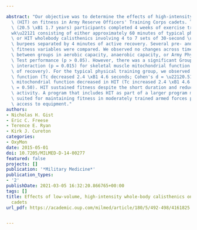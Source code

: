 ---
abstract: "Our objective was to determine the effects of high-intensity interval training\
  \ (HIT) on fitness in Army Reserve Officers' Training Corps cadets. Twenty-six college-aged\
  \ (20.5 \xB1 1.7 years) participants completed 4 weeks of exercise training 3 days\u2219\
  wk\u22121 consisting of either approximately 60 minutes of typical physical training\
  \ or HIT wholebody calisthenics involving 4 to 7 sets of 30-second \u201Call out\u201D\
  \ burpees separated by 4 minutes of active recovery. Several pre- and postintervention\
  \ fitness variables were compared. We observed no changes across time or differences\
  \ between groups in aerobic capacity, anaerobic capacity, or Army Physical Fitness\
  \ Test performance (p > 0.05). However, there was a significant Group \xD7 Time\
  \ interaction (p = 0.015) for skeletal muscle mitochondrial function (Tc: time constant\
  \ of recovery). For the typical physical training group, we observed improved mitochondrial\
  \ function (Tc decreased 2.4 \xB1 4.6 seconds; Cohen's d = \u22120.51); whereas,\
  \ mitochondrial function decreased in HIT (Tc increased 2.4 \xB1 4.6 seconds; d\
  \ = 0.50). HIT sustained fitness despite the short duration and reduced volume of\
  \ activity. A program that includes HIT as part of a larger program may be well\
  \ suited for maintaining fitness in moderately trained armed forces personnel without\
  \ access to equipment."
authors:
- Nicholas H. Gist
- Eric C. Freese
- Terence E. Ryan
- Kirk J. Cureton
categories:
- OxyMon
date: 2015-05-01
doi: 10.7205/MILMED-D-14-00277
featured: false
projects: []
publication: '*Military Medicine*'
publication_types:
- '2'
publishDate: 2021-03-05 16:32:20.866765+00:00
tags: []
title: Effects of low-volume, high-intensity whole-body calisthenics on Army ROTC
  cadets
url_pdf: https://academic.oup.com/milmed/article/180/5/492-498/4161825

---
